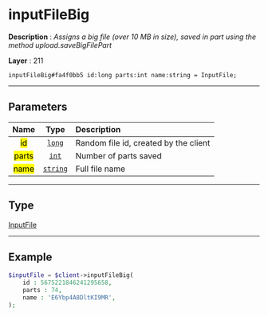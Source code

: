 # inputFileBig

**Description** : *Assigns a big file (over 10 MB in size), saved in part using the method upload.saveBigFilePart*

**Layer** : 211

```tl
inputFileBig#fa4f0bb5 id:long parts:int name:string = InputFile;
```

---

## Parameters

| Name | Type | Description |
| :---: | :---: | :--- |
| <mark>id</mark> | [`long`](type/long) | Random file id, created by the client |
| <mark>parts</mark> | [`int`](type/int) | Number of parts saved |
| <mark>name</mark> | [`string`](type/string) | Full file name |

---

## Type

[InputFile](type/InputFile)

---

## Example

```php
$inputFile = $client->inputFileBig(
	id : 5675221846241295658,
	parts : 74,
	name : 'E6Ybp4A8DltKI9MR',
);
```